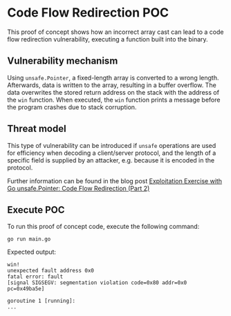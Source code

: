 # Code Flow Redirection POC

This proof of concept shows how an incorrect array cast can lead to a code flow redirection
vulnerability, executing a function built into the binary.


## Vulnerability mechanism

Using `unsafe.Pointer`, a fixed-length array is converted to a wrong length. Afterwards, data
is written to the array, resulting in a buffer overflow. The data overwrites the stored return
address on the stack with the address of the `win` function. When executed, the `win` function
prints a message before the program crashes due to stack corruption.


## Threat model

This type of vulnerability can be introduced if `unsafe` operations are used for efficiency when
decoding a client/server protocol, and the length of a specific field is supplied by an attacker,
e.g. because it is encoded in the protocol.

Further information can be found in the blog post [Exploitation Exercise with Go unsafe.Pointer: Code Flow Redirection (Part 2)](https://dev.to/jlauinger/exploitation-exercise-with-go-unsafe-pointer-code-flow-redirection-part-2-5hgm)


## Execute POC

To run this proof of concept code, execute the following command:

```
go run main.go
```

Expected output:

```
win!
unexpected fault address 0x0
fatal error: fault
[signal SIGSEGV: segmentation violation code=0x80 addr=0x0 pc=0x49ba5e]

goroutine 1 [running]:
...
```

